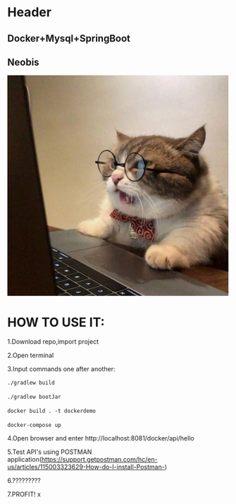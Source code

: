 # Header
## Docker+Mysql+SpringBoot
## Neobis

<img src="gvpeuaQNabk.jpg" height="500"/>  


# HOW TO USE IT:
1.Download repo,import project


2.Open terminal


3.Input commands one after another:
```
./gradlew build

./gradlew bootJar

docker build . -t dockerdemo

docker-compose up
```
4.Open browser and enter http://localhost:8081/docker/api/hello


5.Test API's using POSTMAN application(https://support.getpostman.com/hc/en-us/articles/115003323629-How-do-I-install-Postman-)


6.?????????


7.PROFIT!
x
